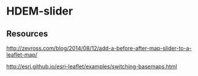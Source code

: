 # HDEM-slider

## Resources

http://zevross.com/blog/2014/08/12/add-a-before-after-map-slider-to-a-leaflet-map/

http://esri.github.io/esri-leaflet/examples/switching-basemaps.html